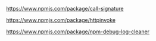 https://www.npmjs.com/package/call-signature

https://www.npmjs.com/package/httpinvoke

https://www.npmjs.com/package/npm-debug-log-cleaner